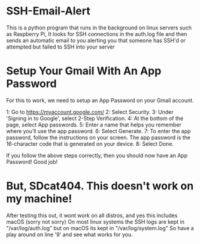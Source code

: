 # SSH-Email-Alert
This is a python program that runs in the background on linux servers such as Raspberry Pi, It looks for SSH connections in the auth.log file and then sends an automatic email to you alerting you that someone has SSH'd or attempted but failed to SSH into your server


# Setup Your Gmail With An App Password
For this to work, we need to setup an App Password on your Gmail account.

1: Go to https://myaccount.google.com/
2: Select Security.
3: Under 'Signing in to Google', select 2-Step Verification.
4: At the bottom of the page, select App passwords.
5: Enter a name that helps you remember where you’ll use the app password.
6: Select Generate.
7: To enter the app password, follow the instructions on your screen. The app password is the 16-character code that is generated on your device.
8: Select Done.

If you follow the above steps correctly, then you should now have an App Password! 
Good job!

# But, SDcat404. This doesn't work on my machine!
After testing this out, it wont work on all distros, and yes this includes macOS (sorry not sorry) 
On most linux systems the SSH logs are kept in "/var/log/auth.log" but on macOS its kept in "/var/log/system.log"
So have a play around on line '9' and see what works for you.

